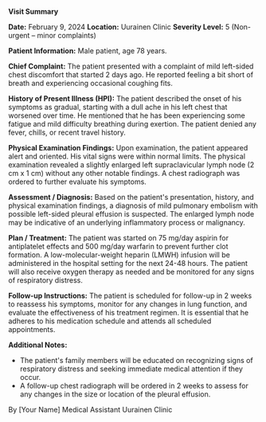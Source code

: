 **Visit Summary**

**Date:** February 9, 2024
**Location:** Uurainen Clinic
**Severity Level:** 5 (Non-urgent – minor complaints)

**Patient Information:**
Male patient, age 78 years.

**Chief Complaint:**
The patient presented with a complaint of mild left-sided chest discomfort that started 2 days ago. He reported feeling a bit short of breath and experiencing occasional coughing fits.

**History of Present Illness (HPI):**
The patient described the onset of his symptoms as gradual, starting with a dull ache in his left chest that worsened over time. He mentioned that he has been experiencing some fatigue and mild difficulty breathing during exertion. The patient denied any fever, chills, or recent travel history.

**Physical Examination Findings:**
Upon examination, the patient appeared alert and oriented. His vital signs were within normal limits. The physical examination revealed a slightly enlarged left supraclavicular lymph node (2 cm x 1 cm) without any other notable findings. A chest radiograph was ordered to further evaluate his symptoms.

**Assessment / Diagnosis:**
Based on the patient's presentation, history, and physical examination findings, a diagnosis of mild pulmonary embolism with possible left-sided pleural effusion is suspected. The enlarged lymph node may be indicative of an underlying inflammatory process or malignancy.

**Plan / Treatment:**
The patient was started on 75 mg/day aspirin for antiplatelet effects and 500 mg/day warfarin to prevent further clot formation. A low-molecular-weight heparin (LMWH) infusion will be administered in the hospital setting for the next 24-48 hours. The patient will also receive oxygen therapy as needed and be monitored for any signs of respiratory distress.

**Follow-up Instructions:**
The patient is scheduled for follow-up in 2 weeks to reassess his symptoms, monitor for any changes in lung function, and evaluate the effectiveness of his treatment regimen. It is essential that he adheres to his medication schedule and attends all scheduled appointments.

**Additional Notes:**

* The patient's family members will be educated on recognizing signs of respiratory distress and seeking immediate medical attention if they occur.
* A follow-up chest radiograph will be ordered in 2 weeks to assess for any changes in the size or location of the pleural effusion.

By [Your Name]
Medical Assistant
Uurainen Clinic